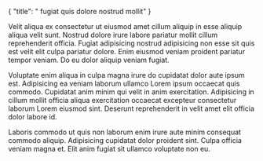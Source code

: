 {
  "title": " fugiat quis dolore nostrud mollit"
}

Velit aliqua ex consectetur ut eiusmod amet cillum aliquip in esse aliquip aliqua velit sunt. Nostrud dolore irure labore pariatur mollit cillum reprehenderit officia. Fugiat adipisicing nostrud adipisicing non esse sit quis est velit elit culpa pariatur dolore. Enim eiusmod veniam proident pariatur tempor veniam. Do eu dolor aliquip veniam fugiat.

Voluptate enim aliqua in culpa magna irure do cupidatat dolor aute ipsum est. Adipisicing ea veniam laborum ullamco Lorem ipsum occaecat quis commodo. Cupidatat anim minim qui velit in anim exercitation. Adipisicing in cillum mollit officia aliqua exercitation occaecat excepteur consectetur laborum Lorem eiusmod sint. Deserunt reprehenderit in velit amet elit officia dolor labore id.

Laboris commodo ut quis non laborum enim irure aute minim consequat commodo aliquip. Adipisicing cupidatat dolor proident sint. Culpa officia veniam magna et. Elit anim fugiat sit ullamco voluptate non eu.